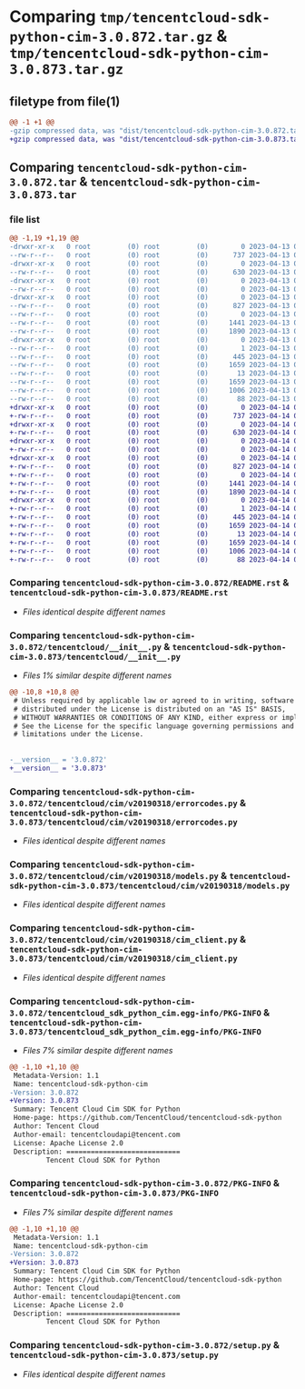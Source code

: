# Comparing `tmp/tencentcloud-sdk-python-cim-3.0.872.tar.gz` & `tmp/tencentcloud-sdk-python-cim-3.0.873.tar.gz`

## filetype from file(1)

```diff
@@ -1 +1 @@
-gzip compressed data, was "dist/tencentcloud-sdk-python-cim-3.0.872.tar", last modified: Thu Apr 13 00:24:44 2023, max compression
+gzip compressed data, was "dist/tencentcloud-sdk-python-cim-3.0.873.tar", last modified: Fri Apr 14 00:25:03 2023, max compression
```

## Comparing `tencentcloud-sdk-python-cim-3.0.872.tar` & `tencentcloud-sdk-python-cim-3.0.873.tar`

### file list

```diff
@@ -1,19 +1,19 @@
-drwxr-xr-x   0 root         (0) root         (0)        0 2023-04-13 00:24:44.000000 tencentcloud-sdk-python-cim-3.0.872/
--rw-r--r--   0 root         (0) root         (0)      737 2023-04-13 00:24:43.000000 tencentcloud-sdk-python-cim-3.0.872/README.rst
-drwxr-xr-x   0 root         (0) root         (0)        0 2023-04-13 00:24:44.000000 tencentcloud-sdk-python-cim-3.0.872/tencentcloud/
--rw-r--r--   0 root         (0) root         (0)      630 2023-04-13 00:24:43.000000 tencentcloud-sdk-python-cim-3.0.872/tencentcloud/__init__.py
-drwxr-xr-x   0 root         (0) root         (0)        0 2023-04-13 00:24:44.000000 tencentcloud-sdk-python-cim-3.0.872/tencentcloud/cim/
--rw-r--r--   0 root         (0) root         (0)        0 2023-04-13 00:24:43.000000 tencentcloud-sdk-python-cim-3.0.872/tencentcloud/cim/__init__.py
-drwxr-xr-x   0 root         (0) root         (0)        0 2023-04-13 00:24:44.000000 tencentcloud-sdk-python-cim-3.0.872/tencentcloud/cim/v20190318/
--rw-r--r--   0 root         (0) root         (0)      827 2023-04-13 00:24:43.000000 tencentcloud-sdk-python-cim-3.0.872/tencentcloud/cim/v20190318/errorcodes.py
--rw-r--r--   0 root         (0) root         (0)        0 2023-04-13 00:24:43.000000 tencentcloud-sdk-python-cim-3.0.872/tencentcloud/cim/v20190318/__init__.py
--rw-r--r--   0 root         (0) root         (0)     1441 2023-04-13 00:24:43.000000 tencentcloud-sdk-python-cim-3.0.872/tencentcloud/cim/v20190318/models.py
--rw-r--r--   0 root         (0) root         (0)     1890 2023-04-13 00:24:43.000000 tencentcloud-sdk-python-cim-3.0.872/tencentcloud/cim/v20190318/cim_client.py
-drwxr-xr-x   0 root         (0) root         (0)        0 2023-04-13 00:24:44.000000 tencentcloud-sdk-python-cim-3.0.872/tencentcloud_sdk_python_cim.egg-info/
--rw-r--r--   0 root         (0) root         (0)        1 2023-04-13 00:24:44.000000 tencentcloud-sdk-python-cim-3.0.872/tencentcloud_sdk_python_cim.egg-info/dependency_links.txt
--rw-r--r--   0 root         (0) root         (0)      445 2023-04-13 00:24:44.000000 tencentcloud-sdk-python-cim-3.0.872/tencentcloud_sdk_python_cim.egg-info/SOURCES.txt
--rw-r--r--   0 root         (0) root         (0)     1659 2023-04-13 00:24:44.000000 tencentcloud-sdk-python-cim-3.0.872/tencentcloud_sdk_python_cim.egg-info/PKG-INFO
--rw-r--r--   0 root         (0) root         (0)       13 2023-04-13 00:24:44.000000 tencentcloud-sdk-python-cim-3.0.872/tencentcloud_sdk_python_cim.egg-info/top_level.txt
--rw-r--r--   0 root         (0) root         (0)     1659 2023-04-13 00:24:44.000000 tencentcloud-sdk-python-cim-3.0.872/PKG-INFO
--rw-r--r--   0 root         (0) root         (0)     1006 2023-04-13 00:24:43.000000 tencentcloud-sdk-python-cim-3.0.872/setup.py
--rw-r--r--   0 root         (0) root         (0)       88 2023-04-13 00:24:44.000000 tencentcloud-sdk-python-cim-3.0.872/setup.cfg
+drwxr-xr-x   0 root         (0) root         (0)        0 2023-04-14 00:25:03.000000 tencentcloud-sdk-python-cim-3.0.873/
+-rw-r--r--   0 root         (0) root         (0)      737 2023-04-14 00:25:03.000000 tencentcloud-sdk-python-cim-3.0.873/README.rst
+drwxr-xr-x   0 root         (0) root         (0)        0 2023-04-14 00:25:03.000000 tencentcloud-sdk-python-cim-3.0.873/tencentcloud/
+-rw-r--r--   0 root         (0) root         (0)      630 2023-04-14 00:25:03.000000 tencentcloud-sdk-python-cim-3.0.873/tencentcloud/__init__.py
+drwxr-xr-x   0 root         (0) root         (0)        0 2023-04-14 00:25:03.000000 tencentcloud-sdk-python-cim-3.0.873/tencentcloud/cim/
+-rw-r--r--   0 root         (0) root         (0)        0 2023-04-14 00:25:03.000000 tencentcloud-sdk-python-cim-3.0.873/tencentcloud/cim/__init__.py
+drwxr-xr-x   0 root         (0) root         (0)        0 2023-04-14 00:25:03.000000 tencentcloud-sdk-python-cim-3.0.873/tencentcloud/cim/v20190318/
+-rw-r--r--   0 root         (0) root         (0)      827 2023-04-14 00:25:03.000000 tencentcloud-sdk-python-cim-3.0.873/tencentcloud/cim/v20190318/errorcodes.py
+-rw-r--r--   0 root         (0) root         (0)        0 2023-04-14 00:25:03.000000 tencentcloud-sdk-python-cim-3.0.873/tencentcloud/cim/v20190318/__init__.py
+-rw-r--r--   0 root         (0) root         (0)     1441 2023-04-14 00:25:03.000000 tencentcloud-sdk-python-cim-3.0.873/tencentcloud/cim/v20190318/models.py
+-rw-r--r--   0 root         (0) root         (0)     1890 2023-04-14 00:25:03.000000 tencentcloud-sdk-python-cim-3.0.873/tencentcloud/cim/v20190318/cim_client.py
+drwxr-xr-x   0 root         (0) root         (0)        0 2023-04-14 00:25:03.000000 tencentcloud-sdk-python-cim-3.0.873/tencentcloud_sdk_python_cim.egg-info/
+-rw-r--r--   0 root         (0) root         (0)        1 2023-04-14 00:25:03.000000 tencentcloud-sdk-python-cim-3.0.873/tencentcloud_sdk_python_cim.egg-info/dependency_links.txt
+-rw-r--r--   0 root         (0) root         (0)      445 2023-04-14 00:25:03.000000 tencentcloud-sdk-python-cim-3.0.873/tencentcloud_sdk_python_cim.egg-info/SOURCES.txt
+-rw-r--r--   0 root         (0) root         (0)     1659 2023-04-14 00:25:03.000000 tencentcloud-sdk-python-cim-3.0.873/tencentcloud_sdk_python_cim.egg-info/PKG-INFO
+-rw-r--r--   0 root         (0) root         (0)       13 2023-04-14 00:25:03.000000 tencentcloud-sdk-python-cim-3.0.873/tencentcloud_sdk_python_cim.egg-info/top_level.txt
+-rw-r--r--   0 root         (0) root         (0)     1659 2023-04-14 00:25:03.000000 tencentcloud-sdk-python-cim-3.0.873/PKG-INFO
+-rw-r--r--   0 root         (0) root         (0)     1006 2023-04-14 00:25:03.000000 tencentcloud-sdk-python-cim-3.0.873/setup.py
+-rw-r--r--   0 root         (0) root         (0)       88 2023-04-14 00:25:03.000000 tencentcloud-sdk-python-cim-3.0.873/setup.cfg
```

### Comparing `tencentcloud-sdk-python-cim-3.0.872/README.rst` & `tencentcloud-sdk-python-cim-3.0.873/README.rst`

 * *Files identical despite different names*

### Comparing `tencentcloud-sdk-python-cim-3.0.872/tencentcloud/__init__.py` & `tencentcloud-sdk-python-cim-3.0.873/tencentcloud/__init__.py`

 * *Files 1% similar despite different names*

```diff
@@ -10,8 +10,8 @@
 # Unless required by applicable law or agreed to in writing, software
 # distributed under the License is distributed on an "AS IS" BASIS,
 # WITHOUT WARRANTIES OR CONDITIONS OF ANY KIND, either express or implied.
 # See the License for the specific language governing permissions and
 # limitations under the License.
 
 
-__version__ = '3.0.872'
+__version__ = '3.0.873'
```

### Comparing `tencentcloud-sdk-python-cim-3.0.872/tencentcloud/cim/v20190318/errorcodes.py` & `tencentcloud-sdk-python-cim-3.0.873/tencentcloud/cim/v20190318/errorcodes.py`

 * *Files identical despite different names*

### Comparing `tencentcloud-sdk-python-cim-3.0.872/tencentcloud/cim/v20190318/models.py` & `tencentcloud-sdk-python-cim-3.0.873/tencentcloud/cim/v20190318/models.py`

 * *Files identical despite different names*

### Comparing `tencentcloud-sdk-python-cim-3.0.872/tencentcloud/cim/v20190318/cim_client.py` & `tencentcloud-sdk-python-cim-3.0.873/tencentcloud/cim/v20190318/cim_client.py`

 * *Files identical despite different names*

### Comparing `tencentcloud-sdk-python-cim-3.0.872/tencentcloud_sdk_python_cim.egg-info/PKG-INFO` & `tencentcloud-sdk-python-cim-3.0.873/tencentcloud_sdk_python_cim.egg-info/PKG-INFO`

 * *Files 7% similar despite different names*

```diff
@@ -1,10 +1,10 @@
 Metadata-Version: 1.1
 Name: tencentcloud-sdk-python-cim
-Version: 3.0.872
+Version: 3.0.873
 Summary: Tencent Cloud Cim SDK for Python
 Home-page: https://github.com/TencentCloud/tencentcloud-sdk-python
 Author: Tencent Cloud
 Author-email: tencentcloudapi@tencent.com
 License: Apache License 2.0
 Description: ============================
         Tencent Cloud SDK for Python
```

### Comparing `tencentcloud-sdk-python-cim-3.0.872/PKG-INFO` & `tencentcloud-sdk-python-cim-3.0.873/PKG-INFO`

 * *Files 7% similar despite different names*

```diff
@@ -1,10 +1,10 @@
 Metadata-Version: 1.1
 Name: tencentcloud-sdk-python-cim
-Version: 3.0.872
+Version: 3.0.873
 Summary: Tencent Cloud Cim SDK for Python
 Home-page: https://github.com/TencentCloud/tencentcloud-sdk-python
 Author: Tencent Cloud
 Author-email: tencentcloudapi@tencent.com
 License: Apache License 2.0
 Description: ============================
         Tencent Cloud SDK for Python
```

### Comparing `tencentcloud-sdk-python-cim-3.0.872/setup.py` & `tencentcloud-sdk-python-cim-3.0.873/setup.py`

 * *Files identical despite different names*

